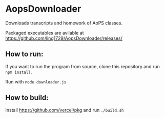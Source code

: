 # AopsDownloader

Downloads transcripts and homework of AoPS classes.

Packaged executables are avilable at https://github.com/ling1729/AopsDownloader/releases/

## How to run:
If you want to run the program from source, clone this repository and run `npm install`. 

Run with `node downloader.js`

## How to build:
Install https://github.com/vercel/pkg and run `./build.sh`
